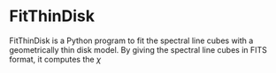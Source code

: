 # FitThinDisk
FitThinDisk is a Python program to fit the spectral line cubes with a geometrically thin disk model. By giving the spectral line cubes in FITS format, it computes the $\chi$
